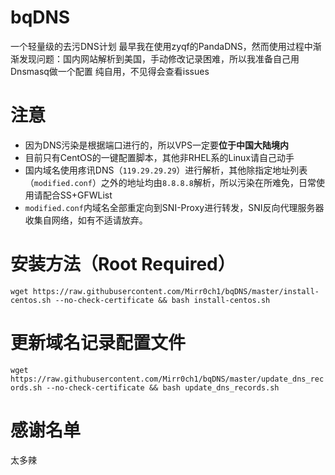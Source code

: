 # bqDNS
一个轻量级的去污DNS计划
最早我在使用zyqf的PandaDNS，然而使用过程中渐渐发现问题：国内网站解析到美国，手动修改记录困难，所以我准备自己用Dnsmasq做一个配置
纯自用，不见得会查看issues

# 注意
* 因为DNS污染是根据端口进行的，所以VPS一定要**位于中国大陆境内**
* 目前只有CentOS的一键配置脚本，其他非RHEL系的Linux请自己动手
* 国内域名使用疼讯DNS（`119.29.29.29`）进行解析，其他除指定地址列表（`modified.conf`）之外的地址均由`8.8.8.8`解析，所以污染在所难免，日常使用请配合SS+GFWList
* `modified.conf`内域名全部重定向到SNI-Proxy进行转发，SNI反向代理服务器收集自网络，如有不适请放弃。

# 安装方法（Root Required）
`wget https://raw.githubusercontent.com/Mirr0ch1/bqDNS/master/install-centos.sh --no-check-certificate && bash install-centos.sh`

# 更新域名记录配置文件
`wget https://raw.githubusercontent.com/Mirr0ch1/bqDNS/master/update_dns_records.sh --no-check-certificate && bash update_dns_records.sh`

# 感谢名单
太多辣
